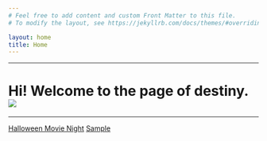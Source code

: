 ```yaml
---
# Feel free to add content and custom Front Matter to this file.
# To modify the layout, see https://jekyllrb.com/docs/themes/#overriding-theme-defaults

layout: home
title: Home
---
```

---
<h1>Hi! Welcome to the page of destiny.
    <img src ="https://images.pexels.com/photos/270348/pexels-photo-270348.jpeg?auto=compress&cs=tinysrgb&dpr=1&w=500">
</h1>


---
[Halloween Movie Night](Posts/HMN.markdown)
[Sample](Posts/Sample.markdown)